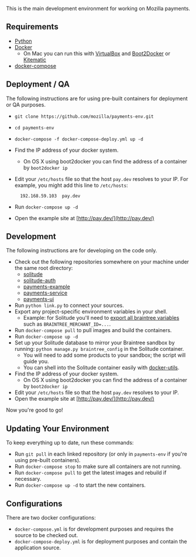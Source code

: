 This is the main development environment for working on Mozilla payments.

## Requirements

* [Python](https://www.python.org/)
* [Docker](https://docs.docker.com/)
  * On Mac you can run this with
    [VirtualBox](https://www.virtualbox.org/) and
    [Boot2Docker](http://boot2docker.io/) or
    [Kitematic](https://kitematic.com/)
* [docker-compose](https://docs.docker.com/compose/)

## Deployment / QA

The following instructions are for using pre-built
containers for deployment or QA purposes.

* ``git clone https://github.com/mozilla/payments-env.git``
* ``cd payments-env``
* ``docker-compose -f docker-compose-deploy.yml up -d``
* Find the IP address of your docker system.
  * On OS X using boot2docker you can find the address of a container by ``boot2docker ip``
* Edit your ``/etc/hosts`` file so that the host ``pay.dev`` resolves to your IP.
  For example, you might add this line to ``/etc/hosts``:

        192.168.59.103  pay.dev

* Run ``docker-compose up -d``
* Open the example site at
  [http://pay.dev/](http://pay.dev/)

## Development

The following instructions are for developing on the code only.

* Check out the following repositories somewhere on your machine under the same
  root directory:
  * [solitude](https://github.com/mozilla/solitude/)
  * [solitude-auth](https://github.com/mozilla/solitude-auth/)
  * [payments-example](https://github.com/mozilla/payments-example/)
  * [payments-service](https://github.com/mozilla/payments-service/)
  * [payments-ui](https://github.com/mozilla/payments-ui/)
* Run ``python link.py`` to connect your sources.
* Export any project-specific environment variables in your shell.
  * Example: for Solitude you'll need to
    [export all braintree variables](https://solitude.readthedocs.org/en/latest/topics/setup.html#braintree-settings)
    such as ``BRAINTREE_MERCHANT_ID=...``.
* Run ``docker-compose pull`` to pull images and build the containers.
* Run ``docker-compose up -d``
* Set up your Solitude database to mirror your Braintree sandbox by running:
  ``python manage.py braintree_config`` in the Solitude container.
  * You will need to add some products to your sandbox; the script will guide you.
  * You can shell into the Solitude container easily with
    [docker-utils](https://pypi.python.org/pypi/docker-utils).
* Find the IP address of your docker system.
  * On OS X using boot2docker you can find the address of a container by
    ``boot2docker ip``
* Edit your ``/etc/hosts`` file so that the host ``pay.dev`` resolves to your IP.
* Open the example site at
  [http://pay.dev/](http://pay.dev/)

Now you're good to go!

## Updating Your Environment

To keep everything up to date, run these commands:

* Run ``git pull`` in each linked repository (or only in ``payments-env`` if
  you're using pre-built containers).
* Run ``docker-compose stop`` to make sure all containers are not running.
* Run ``docker-compose pull`` to get the latest images and rebuild if necessary.
* Run ``docker-compose up -d`` to start the new containers.

## Configurations

There are two docker configurations:
* ``docker-compose.yml`` is for development purposes and requires the source to be checked out.
* ``docker-compose-deploy.yml`` is for deployment purposes and contain the application source.

